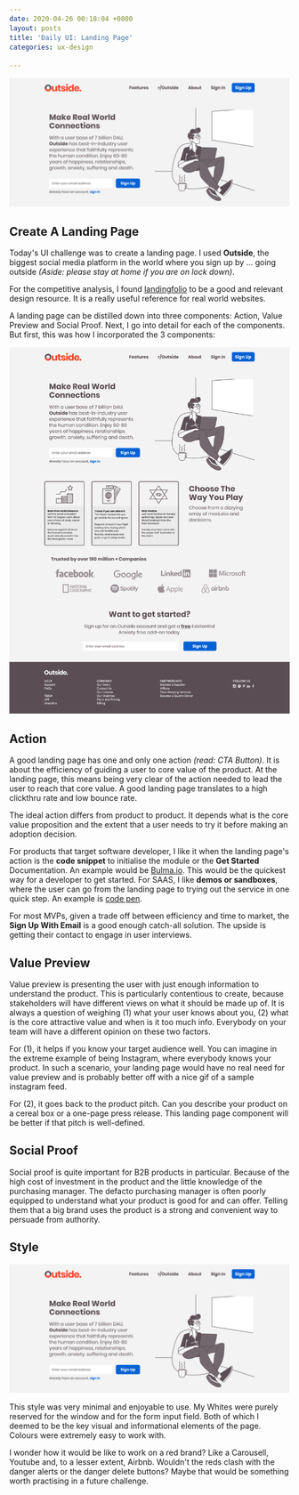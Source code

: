 ```yaml
---
date: 2020-04-26 00:18:04 +0800
layout: posts
title: 'Daily UI: Landing Page'
categories: ux-design

---
```

![](/uploads/landing-pages-preview-1.png)

## Create A Landing Page

Today's UI challenge was to create a landing page. I used **Outside**, the biggest social media platform in the world where you sign up by ... going outside _(Aside: please stay at home if you are on lock down)_.

For the competitive analysis, I found [landingfolio](https://www.landingfolio.com/inspiration/landing-page?offset=2 "landingfolio inspiration") to be a good and relevant design resource. It is a really useful reference for real world websites.

A landing page can be distilled down into three components: Action, Value Preview and Social Proof. Next, I go into detail for each of the components. But first, this was how I incorporated the 3 components:

![](/uploads/outside-landing.png)

## Action

A good landing page has one and only one action _(read: CTA Button)_. It is about the efficiency of guiding a user to core value of the product. At the landing page, this means being very clear of the action needed to lead the user to reach that core value. A good landing page translates to a high clickthru rate and low bounce rate.

The ideal action differs from product to product. It depends what is the core value proposition and the extent that a user needs to try it before making an adoption decision.

For products that target software developer, I like it when the landing page's action is the **code snippet** to initialise the module or the **Get Started** Documentation. An example would be [Bulma.io](https://bulma.io/). This would be the quickest way for a developer to get started. For SAAS, I like **demos or sandboxes**, where the user can go from the landing page to trying out the service in one quick step. An example is [code pen](https://codepen.io/).

For most MVPs, given a trade off between efficiency and time to market, the **Sign Up With Email** is a good enough catch-all solution. The upside is getting their contact to engage in user interviews.

## Value Preview

Value preview is presenting the user with just enough information to understand the product. This is particularly contentious to create, because stakeholders will have different views on what it should be made up of. It is always a question of weighing (1) what your user knows about you, (2) what is the core attractive value and when is it too much info. Everybody on your team will have a different opinion on these two factors.

For (1), it helps if you know your target audience well. You can imagine in the extreme example of being Instagram, where everybody knows your product. In such a scenario, your landing page would have no real need for value preview and is probably better off with a nice gif of a sample instagram feed.

For (2), it goes back to the product pitch. Can you describe your product on a cereal box or a one-page press release. This landing page component will be better if that pitch is well-defined.

## Social Proof

Social proof is quite important for B2B products in particular. Because of the high cost of investment in the product and the little knowledge of the purchasing manager. The defacto purchasing manager is often poorly equipped to understand what your product is good for and can offer. Telling them that a big brand uses the product is a strong and convenient way to persuade from authority.

## Style

![](/uploads/landing-pages-preview-1.png)

This style was very minimal and enjoyable to use. My Whites were purely reserved for the window and for the form input field. Both of which I deemed to be the key visual and informational elements of the page. Colours were extremely easy to work with.

I wonder how it would be like to work on a red brand? Like a Carousell, Youtube and, to a lesser extent, Airbnb. Wouldn't the reds clash with the danger alerts or the danger delete buttons? Maybe that would be something worth practising in a future challenge.